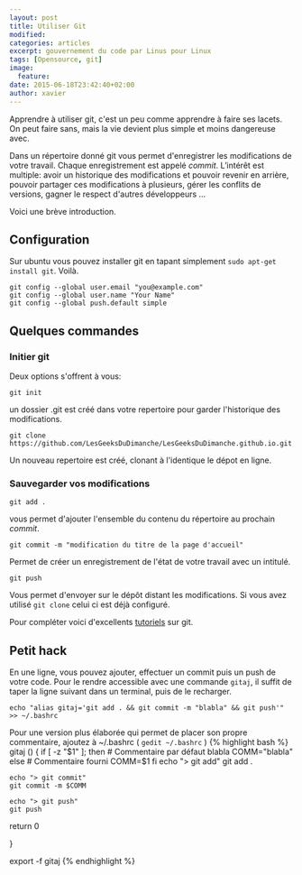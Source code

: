 ```yaml
---
layout: post
title: Utiliser Git
modified: 
categories: articles
excerpt: gouvernement du code par Linus pour Linux
tags: [Opensource, git]
image:
  feature:
date: 2015-06-18T23:42:40+02:00
author: xavier
---
```

Apprendre à utiliser git, c'est un peu comme apprendre à faire ses lacets. On peut faire sans, mais la vie devient plus simple et moins dangereuse avec.

Dans un répertoire donné git vous permet d'enregistrer les modifications de votre travail. Chaque enregistrement est appelé *commit*. L’intérêt est multiple: avoir un historique des modifications et pouvoir revenir en arrière, pouvoir partager ces modifications à plusieurs, gérer les conflits de versions, gagner le respect d'autres développeurs ...

Voici une brève introduction.

## Configuration 

Sur ubuntu vous pouvez installer git en tapant simplement `sudo apt-get install git`. Voilà.

    git config --global user.email "you@example.com"
    git config --global user.name "Your Name"
    git config --global push.default simple

## Quelques commandes

### Initier git

Deux options s'offrent à vous:

	git init

un dossier .git est créé dans votre repertoire pour garder l'historique des modifications.

	git clone https://github.com/LesGeeksDuDimanche/LesGeeksDuDimanche.github.io.git

Un nouveau repertoire est créé, clonant à l'identique le dépot en ligne. 

### Sauvegarder vos modifications

	git add .

vous permet d'ajouter l'ensemble du contenu du répertoire au prochain *commit*.

	git commit -m "modification du titre de la page d'accueil"

Permet de créer un enregistrement de l'état de votre travail avec un intitulé.

	git push

Vous permet d'envoyer sur le dépôt distant les modifications. Si vous avez utilisé `git clone` celui ci est déjà configuré.

Pour compléter voici d'excellents [tutoriels](https://www.atlassian.com/git/tutorials/) sur git.


## Petit hack

En une ligne, vous pouvez ajouter, effectuer un commit puis un push de votre code. Pour le rendre accessible avec une commande `gitaj`, il suffit de taper la ligne suivant dans un terminal, puis de le recharger.

    echo "alias gitaj='git add . && git commit -m "blabla" && git push'" >> ~/.bashrc

Pour une version plus élaborée qui permet de placer son propre commentaire, ajoutez à ~/.bashrc ( `gedit ~/.bashrc` )
{% highlight bash %}
gitaj () {
   if [ -z "$1" ];  then           
        # Commentaire par défaut blabla
        COMM="blabla"
       else
        # Commentaire fourni
        COMM=$1
    fi
    echo "> git add"
    git add .

    echo "> git commit"
    git commit -m $COMM

    echo "> git push"
    git push

   return 0

}

export -f gitaj
{% endhighlight %}